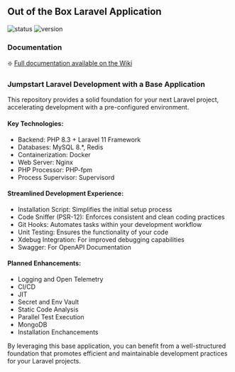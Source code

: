 ## Out of the Box Laravel Application

![status](https://img.shields.io/badge/status-work%20in%20progress-green?style=flat)
![version](https://img.shields.io/badge/version-0.6.0-blue?style=flat)

### Documentation

:sparkle: [Full documentation available on the Wiki](https://github.com/danieltrolezi/laravel-app/wiki)

### Jumpstart Laravel Development with a Base Application

This repository provides a solid foundation for your next Laravel project, accelerating development with a pre-configured environment.

#### Key Technologies:

* Backend: PHP 8.3 + Laravel 11 Framework
* Databases: MySQL 8.*, Redis
* Containerization: Docker
* Web Server: Nginx
* PHP Processor: PHP-fpm
* Process Supervisor: Supervisord

#### Streamlined Development Experience:

* Installation Script: Simplifies the initial setup process
* Code Sniffer (PSR-12): Enforces consistent and clean coding practices
* Git Hooks: Automates tasks within your development workflow
* Unit Testing: Ensures the functionality of your code
* Xdebug Integration: For improved debugging capabilities
* Swagger: For OpenAPI Documentation

#### Planned Enhancements:

* Logging and Open Telemetry
* CI/CD
* JIT
* Secret and Env Vault
* Static Code Analysis
* Parallel Test Execution
* MongoDB
* Installation Enchancements

By leveraging this base application, you can benefit from a well-structured foundation that promotes efficient and maintainable development practices for your Laravel projects.
